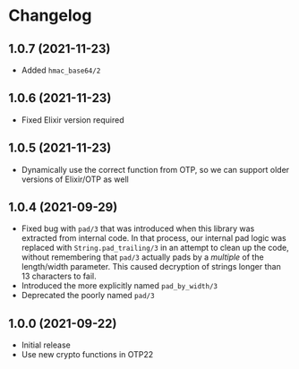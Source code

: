 # Changelog

## 1.0.7 (2021-11-23)

* Added `hmac_base64/2`

## 1.0.6 (2021-11-23)

* Fixed Elixir version required

## 1.0.5 (2021-11-23)

* Dynamically use the correct function from OTP, so we can support older versions of Elixir/OTP as well

## 1.0.4 (2021-09-29)

* Fixed bug with `pad/3` that was introduced when this library was extracted from internal code. In that process, our internal pad logic was replaced with `String.pad_trailing/3` in an attempt to clean up the code, without remembering that `pad/3` actually pads by a *multiple* of the length/width parameter. This caused decryption of strings longer than 13 characters to fail.
* Introduced the more explicitly named `pad_by_width/3`
* Deprecated the poorly named `pad/3`

## 1.0.0 (2021-09-22)

* Initial release
* Use new crypto functions in OTP22
